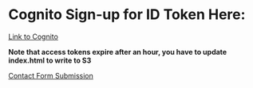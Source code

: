 # Cognito Sign-up for ID Token Here:

[Link to Cognito](https://us-east-2gclmc5gy1.auth.us-east-2.amazoncognito.com/login?client_id=2ffdk3mv3pe7ifthl6mvifuhuv&response_type=token&scope=email+openid&redirect_uri=https://ryan-izad.github.io/Simple-AWS-Cloud-Project/)


**Note that access tokens expire after an hour, you have to update index.html to write to S3**

[Contact Form Submission](https://ryan-izad.github.io/Simple-AWS-Cloud-Project/)
